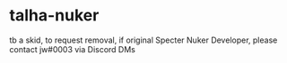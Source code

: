 # talha-nuker
tb a skid, 
to request removal, if original Specter Nuker Developer, please contact jw#0003 via Discord DMs
